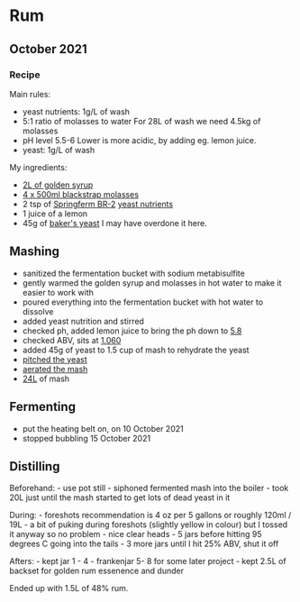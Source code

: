 # Rum

## October 2021

### Recipe

Main rules:
  - yeast nutrients: 1g/L of wash
  - 5:1 ratio of molasses to water
    For 28L of wash we need 4.5kg of molasses
  - pH level 5.5-6
    Lower is more acidic, by adding eg. lemon juice.
  - yeast: 1g/L of wash

My ingredients:
  - [2L of golden syrup](https://github.com/riencroonenborghs/distilling/blob/master/recipes/rum/rum%20-%202021.10%20-%201.%20golden%20syrup.jpg?raw=true)
  - [4 x 500ml blackstrap molasses](https://github.com/riencroonenborghs/distilling/blob/master/recipes/rum/rum%20-%202021.10%20-%202.%20blackstrap%20molasses.jpg?raw=true)
  - 2 tsp of [Springferm BR-2](https://fermentis.com/en/product/springferm-br-2/) [yeast nutrients](https://github.com/riencroonenborghs/distilling/blob/master/recipes/rum/rum%20-%202021.10%20-%204.%202%20tsp.jpg?raw=true)
  - 1 juice of a lemon
  - 45g of [baker's yeast](https://github.com/riencroonenborghs/distilling/blob/master/recipes/rum/rum%20-%202021.10%20-%205.%20yeast.jpg?raw=true)
  I may have overdone it here.

## Mashing

  - sanitized the fermentation bucket with sodium metabisulfite
  - gently warmed the golden syrup and molasses in hot water to make it easier to work with
  - poured everything into the fermentation bucket with hot water to dissolve
  - added yeast nutrition and stirred
  - checked ph, added lemon juice to bring the ph down to [5.8](https://github.com/riencroonenborghs/distilling/blob/master/recipes/rum/rum%20-%202021.10%20-%206.%205.8%20ph.jpg?raw=true)
  - checked ABV, sits at [1.060](https://github.com/riencroonenborghs/distilling/blob/master/recipes/rum/rum%20-%202021.10%20-%203.%201.060.jpg?raw=true)
  - added 45g of yeast to 1.5 cup of mash to rehydrate the yeast
  - [pitched the yeast](https://github.com/riencroonenborghs/distilling/blob/master/recipes/rum/rum%20-%202021.10%20-%207.%20yeast%20pitched.jpg?raw=true)
  - [aerated the mash](https://github.com/riencroonenborghs/distilling/blob/master/recipes/rum/rum%20-%202021.10%20-%208.%20aerating.jpg?raw=true)
  - [24L](https://github.com/riencroonenborghs/distilling/blob/master/recipes/rum/rum%20-%202021.10%20-%209.%2024L.jpg?raw=true) of mash

## Fermenting

  - put the heating belt on, on 10 October 2021
  - stopped bubbling 15 October 2021

## Distilling

  Beforehand:
    - use pot still
    - siphoned fermented mash into the boiler
    - took 20L just until the mash started to get lots of dead yeast in it

  During:
    - foreshots recommendation is 4 oz per 5 gallons or roughly 120ml / 19L
    - a bit of puking during foreshots (slightly yellow in colour) but I tossed it anyway so no problem
    - nice clear heads
    - 5 jars before hitting 95 degrees C going into the tails
    - 3 more jars until I hit 25% ABV, shut it off

  Afters:
    - kept jar 1 - 4
    - frankenjar 5- 8 for some later project
    - kept 2.5L of backset for golden rum essenence and dunder
  
  Ended up with 1.5L of 48% rum.